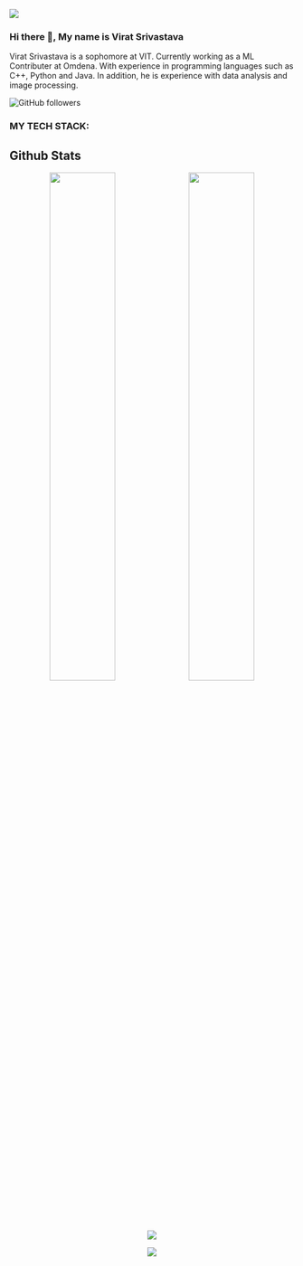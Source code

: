 ![](https://user-images.githubusercontent.com/98209563/235877413-6c5cb1e0-8363-41f5-a89a-130cf51e32a4.jpg)

### Hi there 👋, My name is Virat Srivastava
Virat Srivastava is a sophomore at VIT. Currently working as a ML Contributer at Omdena. With experience in programming languages such as C++, Python and Java. In addition, he is experience with data analysis and image processing.

![GitHub followers](https://img.shields.io/github/followers/ViratSrivastava?color=%239775fa&label=Follow&logoColor=%239775fa&style=social)
### MY TECH STACK:
<p align="center">


 </p>


## Github Stats
<p align="center">
  <img width="48%" src="https://github-readme-stats.vercel.app/api?username=ViratSrivastava&count_private=true&show_icons=true&theme=onedark" />
  <img width="48%" src="https://github-readme-streak-stats.herokuapp.com/?user=ViratSrivastava&theme=onedark" />
  <img src="https://github-readme-stats.vercel.app/api/top-langs/?username=ViratSrivastava&langs_count=10&layout=compact&theme=onedark" />
</p>

<p align="center">
<a href="https://github.com/ViratSrivastava"><img src="https://github-profile-trophy.vercel.app/?username=ViratSrivastava" "></a>
</p>

